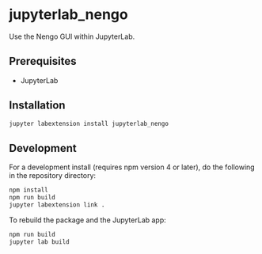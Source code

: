 # jupyterlab_nengo

Use the Nengo GUI within JupyterLab.


## Prerequisites

* JupyterLab

## Installation

```bash
jupyter labextension install jupyterlab_nengo
```

## Development

For a development install (requires npm version 4 or later), do the following in the repository directory:

```bash
npm install
npm run build
jupyter labextension link .
```

To rebuild the package and the JupyterLab app:

```bash
npm run build
jupyter lab build
```

